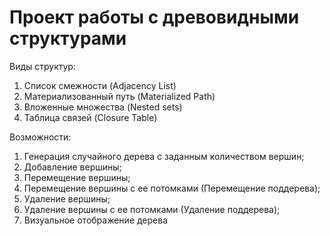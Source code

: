# Проект работы с древовидными структурами

Виды структур:
1. Список смежности (Adjacency List)
2. Материализованный путь (Materialized Path)
3. Вложенные множества (Nested sets)
4. Таблица связей (Closure Table)

Возможности:
1. Генерация случайного дерева с заданным количеством вершин;
2. Добавление вершины;
3. Перемещение вершины;
4. Перемещение вершины с ее потомками (Перемещение поддерева);
5. Удаление вершины;
6. Удаление вершины с ее потомками (Удаление поддерева);
7. Визуальное отображение дерева
